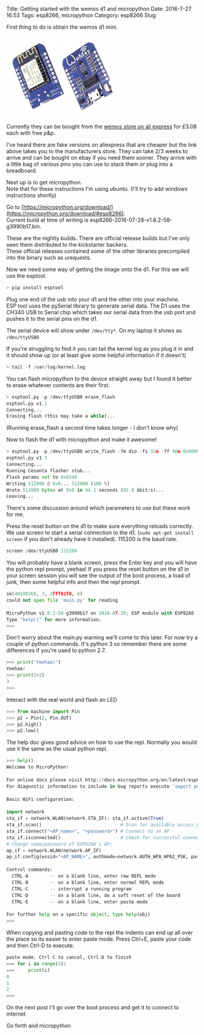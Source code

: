 Title: Getting started with the wemos d1 and micropython
Date: 2016-7-27 16:53
Tags: esp8266, micropython
Category: esp8266
Slug:

First thing to do is obtain the wemos d1 mini.

![d1_mini](images/d1_mini.jpg)

Currently they can be bought from the [wemos store on ali express](http://s.click.aliexpress.com/e/zfeyfIaub) for £3.08 each with free p&p.

I've heard there are fake versions on aliexpress that are cheaper but the link above takes you to the manufacturers store.
They can take 2/3 weeks to arrive and can be bought on ebay if you need them sooner.
They arrive with a little bag of various pins you can use to stack them or plug into a breadboard.

Next up is to get micropython.  
Note that for these instructions I'm using ubuntu. (I'll try to add windows instructions shortly)

Go to [https://micropython.org/download/](https://micropython.org/download/#esp8266).  
Current build at time of writing is esp8266-2016-07-28-v1.8.2-58-g3990b17.bin. 

These are the nightly builds. There are official release builds but I've only seen them distributed to the kickstarter backers.  
These official releases contained some of the other libraries precompiled into the binary such as urequests.

Now we need some way of getting the image onto the d1. For this we will use the esptool.

```python
> pip install esptool
```

Plug one end of the usb into your d1 and the other into your machine.  
ESP tool uses the pySerial library to generate serial data. The D1 uses the CH340 USB to Serial chip which takes our serial data from the usb port and 
pushes it to the serial pins on the d1.

The serial device will show under ```/dev/tty*```. On my laptop it shows as ```/dev/ttyUSB0```

If you're struggling to find it you can tail the kernel log as you plug it in and it should show up (or at least give some helpful information if it doesn't)

```python
> tail -f /var/log/kernel.log
```

You can flash micropython to the device straight away but I found it better to erase whatever contents are their first. 

```python
> esptool.py -p /dev/ttyUSB0 erase_flash
esptool.py v1.1
Connecting...
Erasing flash (this may take a while)...
```

(Running erase_flash a second time takes longer - I don't know why)

Now to flash the d1 with micropython and make it awesome!

```python
> esptool.py -p /dev/ttyUSB0 write_flash -fm dio -fs 32m -ff 40m 0x00000 /path/to/esp8266-2016-07-28-v1.8.2-58-g3990b17.bin
esptool.py v1.1
Connecting...
Running Cesanta flasher stub...
Flash params set to 0x0240
Writing 512000 @ 0x0... 512000 (100 %)
Wrote 512000 bytes at 0x0 in 44.1 seconds (92.8 kbit/s)...
Leaving...
```

There's some discussion around which parameters to use but these work for me.

Press the reset button on the d1 to make sure everything reloads correctly.
We use screen to start a serial connection to the d1. (```sudo apt-get install screen``` if you don't already have it installed). 115200 is the baud rate.

```python
screen /dev/ttyUSB0 115200
```

You will probably have a blank screen, press the Enter key and you will have the python repl prompt, yeehaa!
If you press the reset button on the d1 in your screen session you will see the output of the boot process, a load of junk, then some helpful info and then the repl prompt.

```python
sk(40100368, 3, 3fff62f0, 4)
could not open file 'main.py' for reading

MicroPython v1.8.2-58-g3990b17 on 2016-07-28; ESP module with ESP8266
Type "help()" for more information.
>>> 
```

Don't worry about the main.py warning we'll come to this later.
For now try a couple of python commands. It's python 3 so remember there are some differences if you're used to python 2.7.

```python
>>> print('Yeehaa!')
Yeehaa!
>>> print(1+2)
3
>>> 
```

Interact with the real world and flash an LED

```python
>>> from machine import Pin
>>> p2 = Pin(2, Pin.OUT)
>>> p2.high()
>>> p2.low()
```

The help doc gives good advice on how to use the repl.
Normally you would use it the same as the usual python repl.

```python
>>> help()
Welcome to MicroPython!

For online docs please visit http://docs.micropython.org/en/latest/esp8266/ .
For diagnostic information to include in bug reports execute 'import port_diag'.

Basic WiFi configuration:

import network
sta_if = network.WLAN(network.STA_IF); sta_if.active(True)
sta_if.scan()                             # Scan for available access points
sta_if.connect("<AP_name>", "<password>") # Connect to an AP
sta_if.isconnected()                      # Check for successful connection
# Change name/password of ESP8266's AP:
ap_if = network.WLAN(network.AP_IF)
ap_if.config(essid="<AP_NAME>", authmode=network.AUTH_WPA_WPA2_PSK, password="<password>")

Control commands:
  CTRL-A        -- on a blank line, enter raw REPL mode
  CTRL-B        -- on a blank line, enter normal REPL mode
  CTRL-C        -- interrupt a running program
  CTRL-D        -- on a blank line, do a soft reset of the board
  CTRL-E        -- on a blank line, enter paste mode

For further help on a specific object, type help(obj)
>>> 
```

When copying and pasting code to the repl the indents can end up all over the place so its easier to enter paste mode.
Press Ctrl+E, paste your code and then Ctrl-D to execute.

```python
paste mode; Ctrl-C to cancel, Ctrl-D to finish
=== for i in range(3):
===     print(i)
0
1
2
>>> 
```

On the next post I'll go over the boot process and get it to connect to internet

Go forth and micropython
